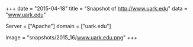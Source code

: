 
+++
date = "2015-04-18"
title = "Snapshot of http://www.uark.edu"
data = "www.uark.edu"

Server = ["Apache"]
domain = ["uark.edu"]

  image = "snapshots/2015_16/www.uark.edu.png"
+++
#
